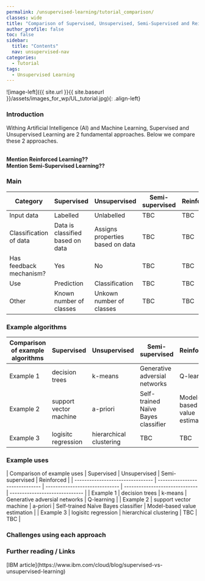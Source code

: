 ```yaml
---
permalink: /unsupervised-learning/tutorial_comparison/
classes: wide
title: "Comparison of Supervised, Unsupervised, Semi-Supervised and Reinforced "
author_profile: false
toc: false
sidebar:
  title: "Contents"
  nav: unsupervised-nav
categories:
  - Tutorial
tags:
  - Unsupervised Learning
---
```



![image-left]({{ site.url }}{{ site.baseurl }}/assets/images_for_wp/UL_tutorial.jpg){: .align-left}


<h3>Introduction</h3>
Withing Artificial Intelligence (AI) and Machine Learning, Supervised and Unsupervised Learning are 2 fundamental approaches.  Below we compare these 2 approaches.

<br><b>Mention Reinforced Learning??</b>
<br><b>Mention Semi-Supervised Learning??</b>

<h3>Main</h3>

| Category                         | Supervised                       | Unsupervised                     | Semi-supervised                  | Reinforced                     |
| -------------------------------- | -------------------------------- | -------------------------------- | -------------------------------- | -------------------------------- |
| Input data                       | Labelled                         | Unlabelled                       | TBC                       |TBC                       |
| Classification of data           | Data is classified based on data | Assigns properties based on data |TBC                       |TBC                       |
| Has feedback mechanism?          | Yes                              | No                               |TBC                       |TBC                       |
| Use                              | Prediction                       | Classification                   |TBC                       |TBC                       |
| Other                            | Known number of classes          | Unkown number of classes         |TBC                       |TBC                       |


<h3>Example algorithms</h3>

| Comparison of example algorithms       | Supervised                     | Unsupervised                   | Semi-supervised                | Reinforced  |
| -------------------------------- | ------------------------------ | ------------------------------ | ------------------------------ | ------------------------------ |
| Example 1                        | decision trees                 | k-means                        |  Generative adversial networks |  Q-learning                        |
| Example 2                        | support vector machine         | a-priori                       |  Self-trained Naïve Bayes classifier                |  Model-based value estimation                        |
| Example 3                        | logisitc regression            | hierarchical clustering        |  TBC                        |  TBC     

<h3>Example uses</h3>
| Comparison of example uses       | Supervised                     | Unsupervised                   | Semi-supervised                | Reinforced  |
| -------------------------------- | ------------------------------ | ------------------------------ | ------------------------------ | ------------------------------ |
| Example 1                        | decision trees                 | k-means                        |  Generative adversial networks |  Q-learning                        |
| Example 2                        | support vector machine         | a-priori                       |  Self-trained Naïve Bayes classifier                |  Model-based value estimation                        |
| Example 3                        | logisitc regression            | hierarchical clustering        |  TBC                        |  TBC                        |

<h3>Challenges using each approach</h3>

<h3>Further reading / Links</h3>
[IBM article](https://www.ibm.com/cloud/blog/supervised-vs-unsupervised-learning)
